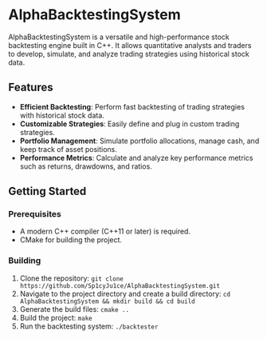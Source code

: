 # AlphaBacktestingSystem 

AlphaBacktestingSystem is a versatile and high-performance stock backtesting engine built in C++. It allows quantitative analysts and traders to develop, simulate, and analyze trading strategies using historical stock data.

## Features 

- **Efficient Backtesting**: Perform fast backtesting of trading strategies with historical stock data.
- **Customizable Strategies**: Easily define and plug in custom trading strategies.
- **Portfolio Management**: Simulate portfolio allocations, manage cash, and keep track of asset positions.
- **Performance Metrics**: Calculate and analyze key performance metrics such as returns, drawdowns, and ratios.

## Getting Started 

### Prerequisites

- A modern C++ compiler (C++11 or later) is required.
- CMake for building the project.

### Building

1. Clone the repository: `git clone https://github.com/Sp1cyJu1ce/AlphaBacktestingSystem.git`
2. Navigate to the project directory and create a build directory: `cd AlphaBacktestingSystem && mkdir build && cd build`
3. Generate the build files: `cmake ..`
4. Build the project: `make`
5. Run the backtesting system: `./backtester`
